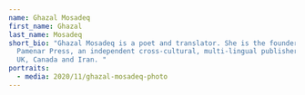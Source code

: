 ```yaml
---
name: Ghazal Mosadeq
first_name: Ghazal
last_name: Mosadeq
short_bio: "Ghazal Mosadeq is a poet and translator. She is the founder of
  Pamenar Press, an independent cross-cultural, multi-lingual publisher based in
  UK, Canada and Iran. "
portraits:
  - media: 2020/11/ghazal-mosadeq-photo
---
```


